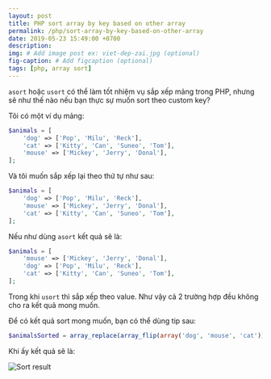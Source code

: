 ```yaml
---
layout: post
title: PHP sort array by key based on other array
permalink: /php/sort-array-by-key-based-on-other-array
date: 2019-05-23 15:49:00 +0700
description: 
img: # Add image post ex: viet-dep-zai.jpg (optional)
fig-caption: # Add figcaption (optional)
tags: [php, array sort]
---
```

`asort` hoặc `usort` có thể làm tốt nhiệm vụ sắp xếp mảng trong PHP, nhưng sẽ như thế nào nếu bạn thực sự muốn sort theo custom key?

Tôi có một ví dụ mảng:

```php
$animals = [
    'dog' => ['Pop', 'Milu', 'Reck'],
    'cat' => ['Kitty', 'Can', 'Suneo', 'Tom'],
    'mouse' => ['Mickey', 'Jerry', 'Donal'],
];
```

Và tôi muốn sắp xếp lại theo thứ tự như sau:

```php
$animals = [
    'dog' => ['Pop', 'Milu', 'Reck'],
    'mouse' => ['Mickey', 'Jerry', 'Donal'],
    'cat' => ['Kitty', 'Can', 'Suneo', 'Tom'],
];
```

Nếu như dùng `asort` kết quả sẽ là:

```php
$animals = [
    'mouse' => ['Mickey', 'Jerry', 'Donal'],
    'dog' => ['Pop', 'Milu', 'Reck'],
    'cat' => ['Kitty', 'Can', 'Suneo', 'Tom'],
];
```

Trong khi `usort` thì sắp xếp theo value. Như vậy cả 2 trường hợp đều không cho ra kết quả mong muốn.

Để có kết quả sort mong muốn, bạn có thể dùng tip sau:

```php
$animalsSorted = array_replace(array_flip(array('dog', 'mouse', 'cat')), $animals);
```

Khi ấy kết quả sẽ là:

![Sort result](https://toilamit.com/wp-content/uploads/2019/05/php-sort-array-by-key-based-on-other-array.png "Sort array by key based on other array")
